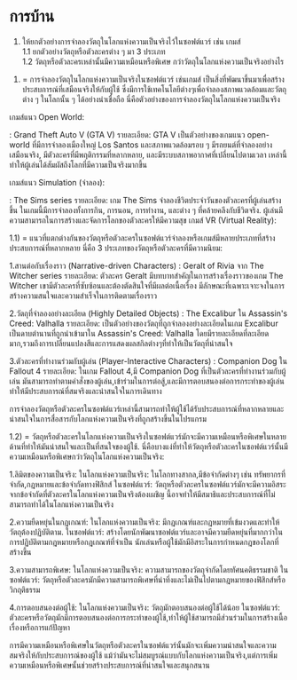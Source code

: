 # การบ้าน

1. ให้ยกตัวอย่างการจำลองวัตถุในโลกแห่งความเป็นจริงไว้ในซอฟต์แวร์ เช่น เกมส์   
1.1 ยกตัวอย่างวัตถุหรือตัวละครต่าง ๆ  มา 3 ประเภท  
1.2 วัตถุหรือตัวละครเหล่านั้นมีความเหมือนหรือพิเศษ กว่าวัตถุในโลกแห่งความเป็นจริงอย่างไร

1) = การจำลองวัตถุในโลกแห่งความเป็นจริงในซอฟต์แวร์ เช่นเกมส์ เป็นสิ่งที่พัฒนาขึ้นมาเพื่อสร้างประสบการณ์ที่เสมือนจริงให้กับผู้ใช้ ซึ่งมีการใช้เทคโนโลยีต่างๆเพื่อจำลองสภาพแวดล้อมและวัตถุต่าง ๆ ในโลกนั้น ๆ ได้อย่างน่าเชื่อถือ นี่คือตัวอย่างของการจำลองวัตถุในโลกแห่งความเป็นจริง

เกมส์แนว Open World:

: Grand Theft Auto V (GTA V)
รายละเอียด: GTA V เป็นตัวอย่างของเกมแนว open-world ที่มีการจำลองเมืองใหญ่ Los Santos และสภาพแวดล้อมรอบ ๆ มีรถยนต์ที่จำลองอย่างเสมือนจริง, มีตัวละครที่มีพฤติกรรมที่หลากหลาย, และมีระบบสภาพอากาศที่เปลี่ยนไปตามเวลา เหล่านี้ทำให้ผู้เล่นได้สัมผัสถึงโลกที่มีความเป็นจริงมากขึ้น

เกมส์แนว Simulation (จำลอง):

: The Sims series
รายละเอียด: เกม The Sims จำลองชีวิตประจำวันของตัวละครที่ผู้เล่นสร้างขึ้น ในเกมนี้มีการจำลองทั้งการกิน, การนอน, การทำงาน, และต่าง ๆ ที่คล้ายคลึงกับชีวิตจริง. ผู้เล่นมีความสามารถในการสร้างและจัดการโลกของตัวละครให้มีความสุข
เกมส์ VR (Virtual Reality):

1.1) = แนวที่แตกต่างกันของวัตถุหรือตัวละครในซอฟต์แวร์จำลองหรือเกมส์มีหลายประเภทที่สร้างประสบการณ์ที่หลากหลาย นี่คือ 3 ประเภทของวัตถุหรือตัวละครที่มีความนิยม:

1.สานต่อกับเรื่องราว (Narrative-driven Characters) : Geralt of Rivia จาก The Witcher series
รายละเอียด: ตัวละคร Geralt มีบทบาทสำคัญในการสร้างเรื่องราวของเกม The Witcher เขามีตัวละครที่ซับซ้อนและต้องตัดสินใจที่มีผลต่อเนื้อเรื่อง มีลักษณะที่เฉพาะเจาะจงในการสร้างความสนใจและความสำเร็จในการติดตามเรื่องราว

2.วัตถุที่จำลองอย่างละเอียด (Highly Detailed Objects) : The Excalibur ใน Assassin's Creed: Valhalla
รายละเอียด: เป็นตัวอย่างของวัตถุที่ถูกจำลองอย่างละเอียดในเกม Excalibur เป็นดาบตำนานที่ถูกนำเข้ามาใน Assassin's Creed: Valhalla โดยมีรายละเอียดที่ละเอียดมาก,รวมถึงการเปลี่ยนแปลงสีและการแสดงผลสกิลต่างๆที่ทำให้เป็นวัตถุที่น่าสนใจ

3.ตัวละครที่ทำงานร่วมกับผู้เล่น (Player-Interactive Characters) : Companion Dog ใน Fallout 4
รายละเอียด: ในเกม Fallout 4,มี Companion Dog ที่เป็นตัวละครที่ทำงานร่วมกับผู้เล่น มันสามารถทำตามคำสั่งของผู้เล่น,เข้าร่วมในการต่อสู้,และมีการตอบสนองต่อการกระทำของผู้เล่นทำให้มีประสบการณ์ที่สมจริงและน่าสนใจในการเดินทาง

การจำลองวัตถุหรือตัวละครในซอฟต์แวร์เหล่านี้สามารถทำให้ผู้ใช้ได้รับประสบการณ์ที่หลากหลายและน่าสนใจในการสื่อสารกับโลกแห่งความเป็นจริงที่ถูกสร้างขึ้นในโปรแกรม

1.2) = วัตถุหรือตัวละครในโลกแห่งความเป็นจริงในซอฟต์แวร์มักจะมีความเหมือนหรือพิเศษในหลายด้านที่ทำให้มันน่าสนใจและเป็นที่สนใจของผู้ใช้. นี่คือบางแง่ที่ทำให้วัตถุหรือตัวละครในซอฟต์แวร์นั้นมีความเหมือนหรือพิเศษกว่าวัตถุในโลกแห่งความเป็นจริง:

1.ลิมิตของความเป็นจริง:
ในโลกแห่งความเป็นจริง: ในโลกทางสากล,มีข้อจำกัดต่างๆ เช่น ทรัพยากรที่จำกัด,กฎหมายและข้อจำกัดทางฟิสิกส์
ในซอฟต์แวร์: วัตถุหรือตัวละครในซอฟต์แวร์มักจะมีความอิสระจากข้อจำกัดที่ตัวละครในโลกแห่งความเป็นจริงต้องเผชิญ นี้อาจทำให้มีสมาธิและประสบการณ์ที่ไม่สามารถทำได้ในโลกแห่งความเป็นจริง

2.ความยืดหยุ่นในกฎเกณฑ์:
ในโลกแห่งความเป็นจริง: มีกฎเกณฑ์และกฎหมายที่เข้มงวดและทำให้วัตถุต้องปฏิบัติตาม.
ในซอฟต์แวร์: สร้างโดยนักพัฒนาซอฟต์แวร์และอาจมีความยืดหยุ่นที่มากกว่าในการปฏิบัติตามกฎหมายหรือกฎเกณฑ์ที่จำเป็น นักเล่นหรือผู้ใช้มักมีอิสระในการกำหนดกฎของโลกที่สร้างขึ้น

3.ความสามารถพิเศษ:
ในโลกแห่งความเป็นจริง: ความสามารถของวัตถุจำกัดโดยทัศนคติธรรมชาติ
ในซอฟต์แวร์: วัตถุหรือตัวละครมักมีความสามารถพิเศษที่น่าทึ่งและไม่เป็นไปตามกฎหมายของฟิสิกส์หรือวิกฤติธรรม

4.การตอบสนองต่อผู้ใช้:
ในโลกแห่งความเป็นจริง: วัตถุมักตอบสนองต่อผู้ใช้ได้น้อย
ในซอฟต์แวร์: ตัวละครหรือวัตถุมักมีการตอบสนองต่อการกระทำของผู้ใช้,ทำให้ผู้ใช้สามารถมีส่วนร่วมในการสร้างเนื้อเรื่องหรือการแก้ปัญหา

การมีความเหมือนหรือพิเศษในวัตถุหรือตัวละครในซอฟต์แวร์นั้นมักจะเพิ่มความน่าสนใจและความสมจริงให้กับประสบการณ์ของผู้ใช้ แม้ว่ามันจะไม่สมบูรณ์แบบกับโลกแห่งความเป็นจริง,แต่การเพิ่มความเหมือนหรือพิเศษนั้นช่วยสร้างประสบการณ์ที่น่าสนใจและสนุกสนาน
